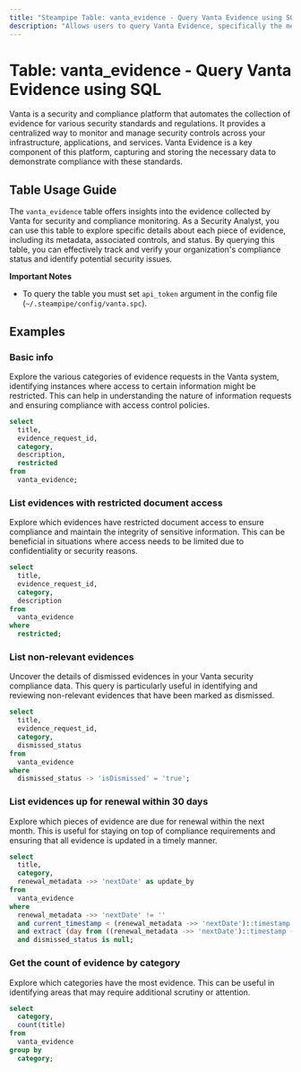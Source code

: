 ```yaml
---
title: "Steampipe Table: vanta_evidence - Query Vanta Evidence using SQL"
description: "Allows users to query Vanta Evidence, specifically the metadata and details of the evidence collected by Vanta for security and compliance monitoring."
---
```


# Table: vanta_evidence - Query Vanta Evidence using SQL

Vanta is a security and compliance platform that automates the collection of evidence for various security standards and regulations. It provides a centralized way to monitor and manage security controls across your infrastructure, applications, and services. Vanta Evidence is a key component of this platform, capturing and storing the necessary data to demonstrate compliance with these standards.

## Table Usage Guide

The `vanta_evidence` table offers insights into the evidence collected by Vanta for security and compliance monitoring. As a Security Analyst, you can use this table to explore specific details about each piece of evidence, including its metadata, associated controls, and status. By querying this table, you can effectively track and verify your organization's compliance status and identify potential security issues.

**Important Notes**
- To query the table you must set `api_token` argument in the config file (`~/.steampipe/config/vanta.spc`).

## Examples

### Basic info
Explore the various categories of evidence requests in the Vanta system, identifying instances where access to certain information might be restricted. This can help in understanding the nature of information requests and ensuring compliance with access control policies.

```sql
select
  title,
  evidence_request_id,
  category,
  description,
  restricted
from
  vanta_evidence;
```

### List evidences with restricted document access
Explore which evidences have restricted document access to ensure compliance and maintain the integrity of sensitive information. This can be beneficial in situations where access needs to be limited due to confidentiality or security reasons.

```sql
select
  title,
  evidence_request_id,
  category,
  description
from
  vanta_evidence
where
  restricted;
```

### List non-relevant evidences
Uncover the details of dismissed evidences in your Vanta security compliance data. This query is particularly useful in identifying and reviewing non-relevant evidences that have been marked as dismissed.

```sql
select
  title,
  evidence_request_id,
  category,
  dismissed_status
from
  vanta_evidence
where
  dismissed_status -> 'isDismissed' = 'true';
```

### List evidences up for renewal within 30 days
Explore which pieces of evidence are due for renewal within the next month. This is useful for staying on top of compliance requirements and ensuring that all evidence is updated in a timely manner.

```sql
select
  title,
  category,
  renewal_metadata ->> 'nextDate' as update_by
from
  vanta_evidence
where
  renewal_metadata ->> 'nextDate' != ''
  and current_timestamp < (renewal_metadata ->> 'nextDate')::timestamp
  and extract (day from ((renewal_metadata ->> 'nextDate')::timestamp - current_timestamp)) < 30
  and dismissed_status is null;
```

### Get the count of evidence by category
Explore which categories have the most evidence. This can be useful in identifying areas that may require additional scrutiny or attention.

```sql
select
  category,
  count(title)
from
  vanta_evidence
group by
  category;
```